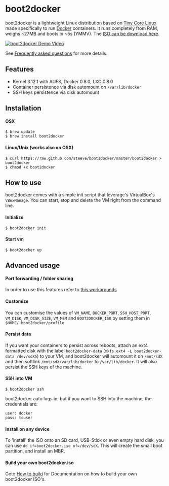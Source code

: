 boot2docker
===========

boot2docker is a lightweight Linux distribution based on [Tiny Core Linux](http://tinycorelinux.net) made specifically to run [Docker](https://www.docker.io/) containers. It runs completely from RAM, weighs ~27MB and boots in ~5s (YMMV). The [ISO can be download here](https://github.com/steeve/boot2docker/releases).

[![boot2docker Demo Video](http://i.imgur.com/hIwudK3.gif)](http://www.youtube.com/watch?v=QzfddDvNVv0&hd=1)

See [Frequently asked questions](doc/FAQ.md) for more details.

## Features
* Kernel 3.12.1 with AUFS, Docker 0.8.0, LXC 0.8.0
* Container persistence via disk automount on `/var/lib/docker`
* SSH keys persistence via disk automount


## Installation

#### OSX
```
$ brew update
$ brew install boot2docker
```

#### Linux/Unix (works also on OSX)
```
$ curl https://raw.github.com/steeve/boot2docker/master/boot2docker > boot2docker
$ chmod +x boot2docker
```

## How to use
boot2docker comes with a simple init script that leverage's VirtualBox's `VBoxManage`. You can start, stop and delete the VM right from the command line.

#### Initialize
```
$ boot2docker init
```

#### Start vm
```
$ boot2docker up
```


## Advanced usage

#### Port forwarding / folder sharing
In order to use this features refer to [this workarounds](https://github.com/steeve/boot2docker/blob/master/doc/WORKAROUNDS.md)

#### Customize
You can customise the values of `VM_NAME`, `DOCKER_PORT`, `SSH_HOST_PORT`, `VM_DISK`, `VM_DISK_SIZE`, `VM_MEM` and `BOOT2DOCKER_ISO` by setting them in ``$HOME/.boot2docker/profile``

#### Persist data
If you want your containers to persist across reboots, attach an ext4 formatted disk with the label ``boot2docker-data`` (``mkfs.ext4 -L boot2docker-data /dev/sdX5``) to your VM, and boot2docker will automount it on `/mnt/sdX` and then softlink `/mnt/sdX/var/lib/docker` to `/var/lib/docker`. It will also persist the SSH keys of the machine.

#### SSH into VM
```
$ boot2docker ssh
```
boot2docker auto logs in, but if you want to SSH into the machine, the credentials are:
```
user: docker
pass: tcuser
```


#### Install on any device
To 'install' the ISO onto an SD card, USB-Stick or even empty hard disk, you can
use ``dd if=boot2docker.iso of=/dev/sdX``.
This will create the small boot partition, and install an MBR.


#### Build your own boot2docker.iso
Goto [How to build](doc/BUILD.md) for Documentation on how to build your own boot2docker ISO's.
